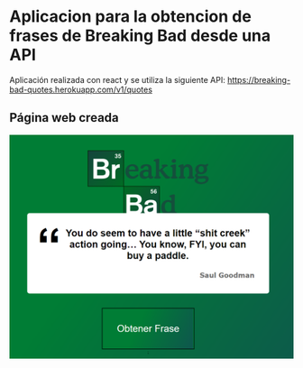 # Aplicacion para la obtencion de frases de Breaking Bad desde una API

Aplicación realizada con react y se utiliza la siguiente API: https://breaking-bad-quotes.herokuapp.com/v1/quotes

## Página web creada

![Página de breakingbad](/screenshot/breakingbad.png)
